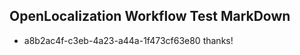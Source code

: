 ## OpenLocalization Workflow Test MarkDown
* a8b2ac4f-c3eb-4a23-a44a-1f473cf63e80 thanks!

<!--HONumber=Aug16_HO1-->


